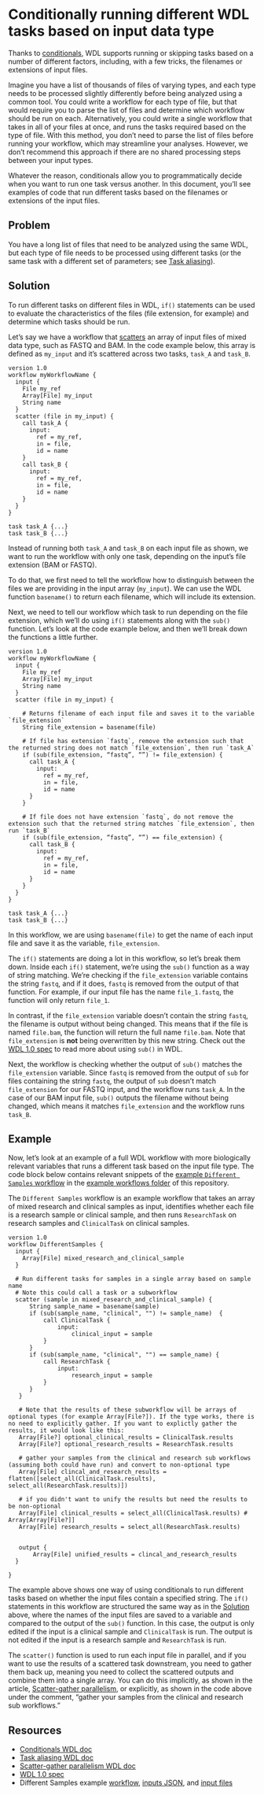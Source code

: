 # Conditionally running different WDL tasks based on input data type

Thanks to [conditionals](conditionals.md), WDL supports running or skipping tasks based on a number of different factors, including, with a few tricks, the filenames or extensions of input files.

Imagine you have a list of thousands of files of varying types, and each type needs to be processed slightly differently before being analyzed using a common tool. You could write a workflow for each type of file, but that would require you to parse the list of files and determine which workflow should be run on each. Alternatively, you could write a single workflow that takes in all of your files at once, and runs the tasks required based on the type of file. With this method, you don’t need to parse the list of files before running your workflow, which may streamline your analyses. However, we don’t recommend this approach if there are no shared processing steps between your input types.

Whatever the reason, conditionals allow you to programmatically decide when you want to run one task versus another. In this document, you’ll see examples of code that run different tasks based on the filenames or extensions of the input files.

## Problem

You have a long list of files that need to be analyzed using the same WDL, but each type of file needs to be processed using different tasks (or the same task with a different set of parameters; see [Task aliasing](task_aliasing.md)).

## Solution

To run different tasks on different files in WDL, `if()` statements can be used to evaluate the characteristics of the files (file extension, for example) and determine which tasks should be run.

Let’s say we have a workflow that [scatters](ScatterGather_parallelism.md) an array of input files of mixed data type, such as FASTQ and BAM. In the code example below, this array is defined as `my_input` and it’s scattered across two tasks, `task_A` and `task_B`.

```wdl
version 1.0
workflow myWorkflowName {
  input {
    File my_ref
    Array[File] my_input
    String name
  }
  scatter (file in my_input) {
    call task_A {
      input: 
        ref = my_ref,
        in = file,
        id = name     
    }
    call task_B {
      input: 
        ref = my_ref,
        in = file,
        id = name
    }
  }
}

task task_A {...}
task task_B {...}
```

Instead of running both `task_A` and `task_B` on each input file as shown, we want to run the workflow with only one task, depending on the input’s file extension (BAM or FASTQ). 

To do that, we first need to tell the workflow how to distinguish between the files we are providing in the input array (`my_input`). We can use the WDL function `basename()` to return each filename, which will include its extension. 

Next, we need to tell our workflow which task to run depending on the file extension, which we’ll do using `if()` statements along with the `sub()` function. Let’s look at the code example below, and then we’ll break down the functions a little further.

```wdl
version 1.0
workflow myWorkflowName {
  input {
    File my_ref
    Array[File] my_input
    String name
  }
  scatter (file in my_input) {

    # Returns filename of each input file and saves it to the variable `file_extension`
    String file_extension = basename(file)

    # If file has extension `fastq`, remove the extension such that the returned string does not match `file_extension`, then run `task_A`
    if (sub(file_extension, “fastq”, “”) != file_extension) {
      call task_A {
        input: 
          ref = my_ref,
          in = file,
          id = name     
      }
    }

    # If file does not have extension `fastq`, do not remove the extension such that the returned string matches `file_extension`, then run `task_B`
    if (sub(file_extension, “fastq”, “”) == file_extension) {
      call task_B {
        input: 
          ref = my_ref,
          in = file,
          id = name
      }
    }
  }
}

task task_A {...}
task task_B {...}
```

In this workflow, we are using `basename(file)` to get the name of each input file and save it as the variable, `file_extension`.

The `if()` statements are doing a lot in this workflow, so let’s break them down. Inside each `if()` statement, we’re using the `sub()` function as a way of string matching. We’re checking if the `file_extension` variable contains the string `fastq`, and if it does, `fastq` is removed from the output of that function. For example, if our input file has the name `file_1.fastq`, the function will only return `file_1`.

In contrast, if the `file_extension` variable doesn’t contain the string `fastq`, the filename is output without being changed. This means that if the file is named `file.bam`, the function will return the full name `file.bam`. Note that `file_extension` is **not** being overwritten by this new string. Check out the [WDL 1.0 spec](https://github.com/openwdl/wdl/blob/main/versions/1.0/SPEC.md#string-substring-string-string) to read more about using `sub()` in WDL. 

Next, the workflow is checking whether the output of `sub()` matches the `file_extension` variable. Since `fastq` is removed from the output of `sub` for files containing the string `fastq`, the output of `sub` doesn’t match `file_extension` for our FASTQ input, and the workflow runs `task_A`. In the case of our BAM input file, `sub()` outputs the filename without being changed, which means it matches `file_extension` and the workflow runs `task_B`.

## Example

Now, let’s look at an example of a full WDL workflow with more biologically relevant variables that runs a different task based on the input file type. The code block below contains relevant snippets of the [example `Different Samples` workflow](https://github.com/openwdl/wdl-docs/blob/1.0/Example_Pipelines/Different_Samples/DifferentSamples.wdl) in the [example workflows folder](https://github.com/openwdl/wdl-docs/tree/1.0/Example_Pipelines) of this repository.

The `Different Samples` workflow is an example workflow that takes an array of mixed research and clinical samples as input, identifies whether each file is a research sample or clinical sample, and then runs `ResearchTask` on research samples and `ClinicalTask` on clinical samples.

```wdl
version 1.0
workflow DifferentSamples {
  input {
    Array[File] mixed_research_and_clinical_sample
  }

  # Run different tasks for samples in a single array based on sample name
  # Note this could call a task or a subworkflow
  scatter (sample in mixed_research_and_clinical_sample) {
      String sample_name = basename(sample)
      if (sub(sample_name, "clinical", "") != sample_name)  {
          call ClinicalTask {
              input:
                  clinical_input = sample
          }
      }
      if (sub(sample_name, "clinical", "") == sample_name) {
          call ResearchTask {
              input:
                  research_input = sample
          }
      }
   }

   # Note that the results of these subworkflow will be arrays of optional types (for example Array[File?]). If the type works, there is no need to explicitly gather. If you want to explictly gather the results, it would look like this:
   Array[File?] optional_clinical_results = ClinicalTask.results
   Array[File?] optional_research_results = ResearchTask.results

   # gather your samples from the clinical and research sub workflows (assuming both could have run) and convert to non-optional type
   Array[File] clincal_and_research_results = flatten([select_all(ClinicalTask.results), select_all(ResearchTask.results)])

   # if you didn't want to unify the results but need the results to be non-optional
   Array[File] clinical_results = select_all(ClinicalTask.results) # Array[Array[File?]]
   Array[File] research_results = select_all(ResearchTask.results)


   output {
       Array[File] unified_results = clincal_and_research_results
  }

}
```

The example above shows one way of using conditionals to run different tasks based on whether the input files contain a specified string. The `if()` statements in this workflow are structured the same way as in the [Solution](#solution) above, where the names of the input files are saved to a variable and compared to the output of the `sub()` function. In this case, the output is only edited if the input is a clinical sample and `ClinicalTask` is run. The output is not edited if the input is a research sample and `ResearchTask` is run.

The `scatter()` function is used to run each input file in parallel, and if you want to use the results of a scattered task downstream, you need to gather them back up, meaning you need to collect the scattered outputs and combine them into a single array. You can do this implicitly, as shown in the article, [Scatter-gather parallelism](ScatterGather_parallelism.md), or explicitly, as shown in the code above under the comment, “gather your samples from the clinical and research sub workflows.”

## Resources

- [Conditionals WDL doc](./conditionals.md)
- [Task aliasing WDL doc ](task_aliasing.md)
- [Scatter-gather parallelism WDL doc](ScatterGather_parallelism.md)
- [WDL 1.0 spec](https://github.com/openwdl/wdl/blob/main/versions/1.0/SPEC.md)
- Different Samples example [workflow](https://github.com/openwdl/wdl-docs/blob/1.0/Example_Pipelines/Different_Samples/DifferentSamples.wdl), [inputs JSON](https://github.com/openwdl/wdl-docs/blob/1.0/Example_Pipelines/Different_Samples/inputs.json), and [input files](https://console.cloud.google.com/storage/browser/wdl-doc-test-data;tab=objects?forceOnBucketsSortingFiltering=false&project=broad-dsde-outreach&prefix=&forceOnObjectsSortingFiltering=false)